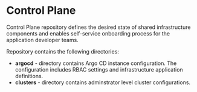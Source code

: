 # Control Plane

Control Plane repository defines the desired state of shared infrastructure components and enables self-service onboarding process for the application developer teams.

Repository contains the following directories:

* **argocd** - directory contains Argo CD instance configuration. The configuration includes RBAC settings and infrastructure application definitions.
* **clusters** - directory contains adminstrator level cluster configurations.